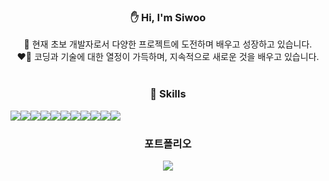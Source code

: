 <div align=center>
  <h3>✋ Hi, I'm Siwoo</h3>
  🚀 현재 초보 개발자로서 다양한 프로젝트에 도전하며 배우고 성장하고 있습니다.
  <br/>
  ❤️‍🔥 코딩과 기술에 대한 열정이 가득하며, 지속적으로 새로운 것을 배우고 있습니다.
  <br/><br/>
  
  <h3>💪 Skills</h3>
  
  <div style="display:flex;" >
    <img src="https://img.shields.io/badge/html5-E34F26?style=for-the-badge&logo=html5&logoColor=white">
    <img src="https://img.shields.io/badge/css-1572B6?style=for-the-badge&logo=css3&logoColor=white">
    <img src="https://img.shields.io/badge/javascript-F7DF1E?style=for-the-badge&logo=javascript&logoColor=black">
    <img src="https://img.shields.io/badge/react-61DAFB?style=for-the-badge&logo=react&logoColor=black">
    <img src="https://img.shields.io/badge/bootstrap-7952B3?style=for-the-badge&logo=bootstrap&logoColor=white">
    <br/>
    <img src="https://img.shields.io/badge/java-007396?style=for-the-badge&logo=java&logoColor=white">
    <img src="https://img.shields.io/badge/spring-6DB33F?style=for-the-badge&logo=spring&logoColor=white">
    <img src="https://img.shields.io/badge/gradle-02303A?style=for-the-badge&logo=gradle&logoColor=white">
    <img src="https://img.shields.io/badge/mysql-4479A1?style=for-the-badge&logo=mysql&logoColor=white">
    <br/>
    <img src="https://img.shields.io/badge/git-F05032?style=for-the-badge&logo=git&logoColor=white">
    <img src="https://img.shields.io/badge/github-181717?style=for-the-badge&logo=github&logoColor=white">
  </div>

  <h3>포트폴리오</h3>
  <a href="https://mammoth-peony-e77.notion.site/13b960c200588075a8d5d777c11ddbf6?pvs=4" target="_blank">
    <img src="https://img.shields.io/badge/notion-181717?style=for-the-badge&logo=notion&logoColor=white">
  </a>
  

</div>
